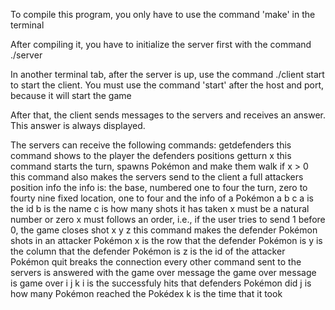 To compile this program, you only have to use the command 'make' in the terminal

After compiling it, you have to initialize the server first with the command ./server <protocol> <port>

In another terminal tab, after the server is up, use the command ./client <host> <port> start
    to start the client. You must use the command 'start' after the host and port, because it will start the game

After that, the client sends messages to the servers and receives an answer. This answer is always displayed.

The servers can receive the following commands:
    getdefenders
        this command shows to the player the defenders positions
    getturn x
        this command starts the turn, spawns Pokémon and make them walk if x > 0
        this command also makes the servers send to the client a full attackers position info
        the info is:
            the base, numbered one to four
            the turn, zero to fourty nine
            fixed location, one to four
            and the info of a Pokémon a b c
                a is the id
                b is the name
                c is how many shots it has taken
        x must be a natural number or zero
        x must follows an order, i.e., if the user tries to send 1 before 0, the game closes
    shot x y z
        this command makes the defender Pokémon shots in an attacker Pokémon
        x is the row that the defender Pokémon is
        y is the column that the defender Pokémon is
        z is the id of the attacker Pokémon
    quit breaks the connection
    every other command sent to the servers is answered with the game over message
        the game over message is game over i j k
            i is the successfuly hits that defenders Pokémon did
            j is how many Pokémon reached the Pokédex
            k is the time that it took